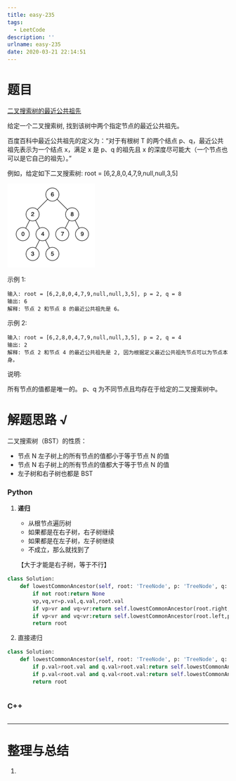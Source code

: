 ```yaml
---
title: easy-235
tags:
  - LeetCode
description: ''
urlname: easy-235
date: 2020-03-21 22:14:51
---
```


# 题目

[二叉搜索树的最近公共祖先](https://leetcode-cn.com/problems/lowest-common-ancestor-of-a-binary-search-tree/)

给定一个二叉搜索树, 找到该树中两个指定节点的最近公共祖先。

百度百科中最近公共祖先的定义为：“对于有根树 T 的两个结点 p、q，最近公共祖先表示为一个结点 x，满足 x 是 p、q 的祖先且 x 的深度尽可能大（一个节点也可以是它自己的祖先）。”

例如，给定如下二叉搜索树:  root = [6,2,8,0,4,7,9,null,null,3,5]

![img](easy-235/binarysearchtree_improved.png)

 

示例 1:

```
输入: root = [6,2,8,0,4,7,9,null,null,3,5], p = 2, q = 8
输出: 6 
解释: 节点 2 和节点 8 的最近公共祖先是 6。
```


示例 2:

```
输入: root = [6,2,8,0,4,7,9,null,null,3,5], p = 2, q = 4
输出: 2
解释: 节点 2 和节点 4 的最近公共祖先是 2, 因为根据定义最近公共祖先节点可以为节点本身。
```


说明:

所有节点的值都是唯一的。
p、q 为不同节点且均存在于给定的二叉搜索树中。



# 解题思路 √

二叉搜索树（BST）的性质：

- 节点 N 左子树上的所有节点的值都小于等于节点 N 的值
- 节点 N 右子树上的所有节点的值都大于等于节点 N 的值
- 左子树和右子树也都是 BST

### Python

1. **递归**

   - 从根节点遍历树
   - 如果都是在右子树，右子树继续
   - 如果都是在左子树，左子树继续
   - 不成立，那么就找到了

   【大于才能是右子树，等于不行】

```python
class Solution:
    def lowestCommonAncestor(self, root: 'TreeNode', p: 'TreeNode', q: 'TreeNode') -> 'TreeNode':
        if not root:return None
        vp,vq,vr=p.val,q.val,root.val
        if vp>vr and vq>vr:return self.lowestCommonAncestor(root.right,p,q)
        if vp<vr and vq<vr:return self.lowestCommonAncestor(root.left,p,q)
        return root
```

2. 直接递归

```python
class Solution:
    def lowestCommonAncestor(self, root: 'TreeNode', p: 'TreeNode', q: 'TreeNode') -> 'TreeNode':
        if p.val>root.val and q.val>root.val:return self.lowestCommonAncestor(root.right,p,q)
        if p.val<root.val and q.val<root.val:return self.lowestCommonAncestor(root.left,p,q)
        return root
```


```python

```



### C++

```cpp

```

---



# 整理与总结

1. 

